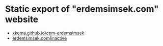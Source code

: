 # Static export of "erdemsimsek.com" website

- [xkema.github.io/com-erdemsimsek](https://xkema.github.io/com-erdemsimsek/)
- [erdemsimsek.com|inactive](https://erdemsimsek.com/) 